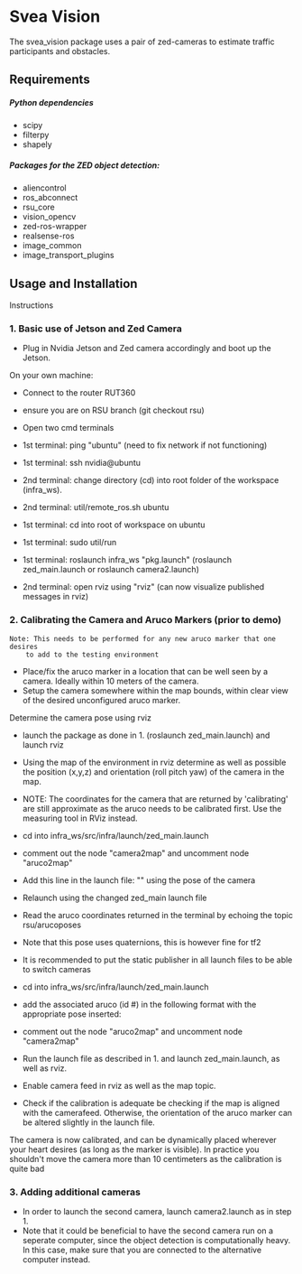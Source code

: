 # Svea Vision

The svea_vision package uses a pair of zed-cameras to estimate traffic participants and obstacles.

## Requirements
##### Python dependencies
- scipy
- filterpy
- shapely

##### Packages for the ZED object detection:
- aliencontrol
- ros_abconnect
- rsu_core
- vision_opencv
- zed-ros-wrapper
- realsense-ros
- image_common
- image_transport_plugins

## Usage and Installation
Instructions
### 1. Basic use of Jetson and Zed Camera
- Plug in Nvidia Jetson and Zed camera accordingly and boot up the Jetson.

On your own machine:
- Connect to the router RUT360

- ensure you are on RSU branch (git checkout rsu)
- Open two cmd terminals 
- 1st terminal: ping "ubuntu" (need to fix network if not functioning)
- 1st terminal: ssh nvidia@ubuntu
- 2nd terminal: change directory (cd) into root folder of the workspace (infra_ws).
- 2nd terminal: util/remote_ros.sh ubuntu
- 1st terminal: cd into root of workspace on ubuntu 
- 1st terminal: sudo util/run
- 1st terminal: roslaunch infra_ws "pkg.launch" (roslaunch zed_main.launch or roslaunch camera2.launch)
- 2nd terminal: open rviz using "rviz" (can now visualize published messages in rviz)


### 2. Calibrating the Camera and Aruco Markers (prior to demo)

	Note: This needs to be performed for any new aruco marker that one desires
		to add to the testing environment

- Place/fix the aruco marker in a location that can be well seen by a camera. Ideally within 10 meters of the camera.
- Setup the camera somewhere within the map bounds, within clear view of the desired unconfigured aruco marker.

Determine the camera pose using rviz
- launch the package as done in 1. (roslaunch zed_main.launch) and launch rviz
- Using the map of the environment in rviz determine as well as possible the position (x,y,z) and orientation (roll pitch yaw) of the camera in the map.
- NOTE: The coordinates for the camera that are returned by 'calibrating' are still approximate as the aruco needs to be calibrated first. Use the measuring tool in RViz instead.
- cd into infra_ws/src/infra/launch/zed_main.launch 
- comment out the node "camera2map" and uncomment node "aruco2map"

- Add this line in the launch file: "<node pkg="tf2_ros" type="static_transform_publisher" name="link_map_camera" args="x y z yaw nick roll map zed_base_link"/>" using the pose of the camera
- Relaunch using the changed zed_main launch file
- Read the aruco coordinates returned in the terminal by echoing the topic rsu/arucoposes
- Note that this pose uses quaternions, this is however fine for tf2
- It is recommended to put the static publisher in all launch files to be able to switch cameras

- cd into infra_ws/src/infra/launch/zed_main.launch 
- add the associated aruco (id #) in the following format with the appropriate pose inserted:
	<node pkg="tf2_ros" type="static_transform_publisher" name="link_map_aruco#" args="x y z quatX quatY quatZ quatW map aruco#"/>
- comment out the node "aruco2map" and uncomment node "camera2map"
- Run the launch file as described in 1. and launch zed_main.launch, as well as rviz.
- Enable camera feed in rviz as well as the map topic.
- Check if the calibration is adequate be checking if the map is aligned with the camerafeed. Otherwise, the orientation of the aruco marker can be altered slightly in the launch file.

The camera is now calibrated, and can be dynamically placed wherever your heart desires (as long as the marker is visible).
In practice you shouldn't move the camera more than 10 centimeters as the calibration is quite bad


### 3. Adding additional cameras
- In order to launch the second camera, launch camera2.launch as in step 1.
- Note that it could be beneficial to have the second camera run on a seperate computer, since the object detection is computationally heavy. In this case, make sure that you are connected to the alternative computer instead.
